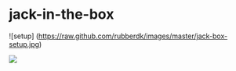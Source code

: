 # jack-in-the-box


![setup]
(https://raw.github.com/rubberdk/images/master/jack-box-setup.jpg)

![](https://media.giphy.com/media/nonar2tqT1vAxYftlu/giphy.gif)
